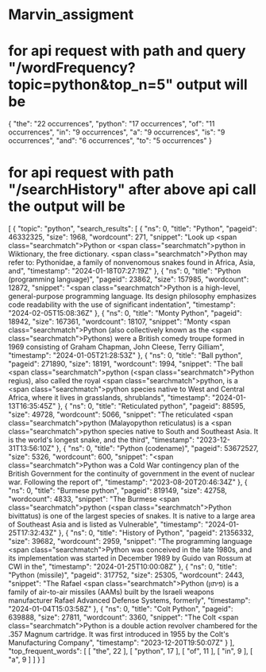 # Marvin_assigment
# for api request with path and query "/wordFrequency?topic=python&top_n=5" output will be 
{
  "the": "22 occurrences",
  "python": "17 occurrences",
  "of": "11 occurrences",
  "in": "9 occurrences",
  "a": "9 occurrences",
  "is": "9 occurrences",
  "and": "6 occurrences",
  "to": "5 occurrences"
}
# for api request with path "/searchHistory" after above api call the output will be
[
  {
    "topic": "python",
    "search_results": [
      {
        "ns": 0,
        "title": "Python",
        "pageid": 46332325,
        "size": 1968,
        "wordcount": 271,
        "snippet": "Look up <span class=\"searchmatch\">Python</span> or <span class=\"searchmatch\">python</span> in Wiktionary, the free dictionary. <span class=\"searchmatch\">Python</span> may refer to: Pythonidae, a family of nonvenomous snakes found in Africa, Asia, and",
        "timestamp": "2024-01-18T07:27:19Z"
      },
      {
        "ns": 0,
        "title": "Python (programming language)",
        "pageid": 23862,
        "size": 157985,
        "wordcount": 12872,
        "snippet": "<span class=\"searchmatch\">Python</span> is a high-level, general-purpose programming language. Its design philosophy emphasizes code readability with the use of significant indentation",
        "timestamp": "2024-02-05T15:08:36Z"
      },
      {
        "ns": 0,
        "title": "Monty Python",
        "pageid": 18942,
        "size": 167361,
        "wordcount": 18107,
        "snippet": "Monty <span class=\"searchmatch\">Python</span> (also collectively known as the <span class=\"searchmatch\">Pythons</span>) were a British comedy troupe formed in 1969 consisting of Graham Chapman, John Cleese, Terry Gilliam",
        "timestamp": "2024-01-05T21:28:53Z"
      },
      {
        "ns": 0,
        "title": "Ball python",
        "pageid": 271890,
        "size": 18191,
        "wordcount": 1994,
        "snippet": "The ball <span class=\"searchmatch\">python</span> (<span class=\"searchmatch\">Python</span> regius), also called the royal <span class=\"searchmatch\">python</span>, is a <span class=\"searchmatch\">python</span> species native to West and Central Africa, where it lives in grasslands, shrublands",
        "timestamp": "2024-01-13T16:35:45Z"
      },
      {
        "ns": 0,
        "title": "Reticulated python",
        "pageid": 88595,
        "size": 49728,
        "wordcount": 5066,
        "snippet": "The reticulated <span class=\"searchmatch\">python</span> (Malayopython reticulatus) is a <span class=\"searchmatch\">python</span> species native to South and Southeast Asia. It is the world's longest snake, and the third",
        "timestamp": "2023-12-31T13:56:10Z"
      },
      {
        "ns": 0,
        "title": "Python (codename)",
        "pageid": 53672527,
        "size": 5326,
        "wordcount": 600,
        "snippet": "<span class=\"searchmatch\">Python</span> was a Cold War contingency plan of the British Government for the continuity of government in the event of nuclear war. Following the report of",
        "timestamp": "2023-08-20T20:46:34Z"
      },
      {
        "ns": 0,
        "title": "Burmese python",
        "pageid": 819149,
        "size": 42758,
        "wordcount": 4833,
        "snippet": "The Burmese <span class=\"searchmatch\">python</span> (<span class=\"searchmatch\">Python</span> bivittatus) is one of the largest species of snakes. It is native to a large area of Southeast Asia and is listed as Vulnerable",
        "timestamp": "2024-01-25T17:32:43Z"
      },
      {
        "ns": 0,
        "title": "History of Python",
        "pageid": 21356332,
        "size": 39682,
        "wordcount": 2959,
        "snippet": "The programming language <span class=\"searchmatch\">Python</span> was conceived in the late 1980s, and its implementation was started in December 1989 by Guido van Rossum at CWI in the",
        "timestamp": "2024-01-25T10:00:08Z"
      },
      {
        "ns": 0,
        "title": "Python (missile)",
        "pageid": 317752,
        "size": 25305,
        "wordcount": 2443,
        "snippet": "The Rafael <span class=\"searchmatch\">Python</span> (פיתון) is a family of air-to-air missiles (AAMs) built by the Israeli weapons manufacturer Rafael Advanced Defense Systems, formerly",
        "timestamp": "2024-01-04T15:03:58Z"
      },
      {
        "ns": 0,
        "title": "Colt Python",
        "pageid": 639888,
        "size": 27811,
        "wordcount": 3360,
        "snippet": "The Colt <span class=\"searchmatch\">Python</span> is a double action revolver chambered for the .357 Magnum cartridge. It was first introduced in 1955 by the Colt's Manufacturing Company",
        "timestamp": "2023-12-20T19:50:07Z"
      }
    ],
    "top_frequent_words": [
      [
        "the",
        22
      ],
      [
        "python",
        17
      ],
      [
        "of",
        11
      ],
      [
        "in",
        9
      ],
      [
        "a",
        9
      ]
    ]
  }
]
